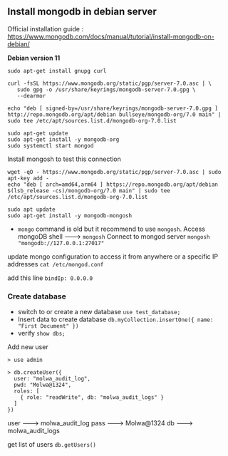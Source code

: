 ## Install mongodb in debian server

Official installation guide : https://www.mongodb.com/docs/manual/tutorial/install-mongodb-on-debian/

**Debian version 11**

```shell
sudo apt-get install gnupg curl

curl -fsSL https://www.mongodb.org/static/pgp/server-7.0.asc | \
   sudo gpg -o /usr/share/keyrings/mongodb-server-7.0.gpg \
   --dearmor
   
echo "deb [ signed-by=/usr/share/keyrings/mongodb-server-7.0.gpg ] http://repo.mongodb.org/apt/debian bullseye/mongodb-org/7.0 main" | sudo tee /etc/apt/sources.list.d/mongodb-org-7.0.list

sudo apt-get update
sudo apt-get install -y mongodb-org
sudo systemctl start mongod
```


Install mongosh to test this connection

```shell
wget -qO - https://www.mongodb.org/static/pgp/server-7.0.asc | sudo apt-key add -
echo "deb [ arch=amd64,arm64 ] https://repo.mongodb.org/apt/debian $(lsb_release -cs)/mongodb-org/7.0 main" | sudo tee /etc/apt/sources.list.d/mongodb-org-7.0.list

sudo apt update
sudo apt-get install -y mongodb-mongosh
```

* `mongo` command is old but it recommend to use `mongosh`.
Access mongoDB shell ---> `mongosh`
Connect to mongod server `mongosh "mongodb://127.0.0.1:27017"`

update mongo configuration to access it from anywhere or a specific IP addresses `cat /etc/mongod.conf`

add this line `bindIp: 0.0.0.0`

### Create database
* switch to or create a new database `use test_database;`
* Insert data to create database `db.myCollection.insertOne({ name: "First Document" })`
* verify `show dbs;`



Add new user

```shell
> use admin

> db.createUser({
  user: "molwa_audit_log",
  pwd: "Molwa@1324",
  roles: [
    { role: "readWrite", db: "molwa_audit_logs" }
  ]
})
```

user ---> molwa_audit_log
pass ---> Molwa@1324
db   ---> molwa_audit_logs

get list of users `db.getUsers()`